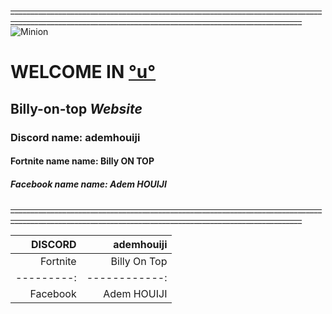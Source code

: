 ~~_______________________________________________________________________________________________________________________________________________________~~
![Minion](https://media2.giphy.com/media/v1.Y2lkPTc5MGI3NjExeGcxeHRyeWxoMzVvbHh1eXB6eG1wNGt0bXRoYjBld3E1cWNjODZyaiZlcD12MV9pbnRlcm5hbF9naWZfYnlfaWQmY3Q9Zw/xUPGGDNsLvqsBOhuU0/giphy.webp)
# WELCOME IN [°u°](https://www.youtube.com/watch?v=tueff7E-Gt4)
## **Billy-on-top *Website***
### Discord name: ademhouiji 
#### Fortnite name name: Billy ON TOP 
##### Facebook name name: Adem HOUIJI 
~~_______________________________________________________________________________________________________________________________________________________~~

| DISCORD | ademhouiji |
|--------:|-----------:|
| Fortnite | Billy On Top|
|---------:|------------:|
| Facebook | Adem HOUIJI |
